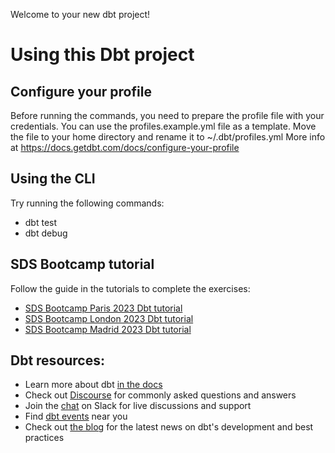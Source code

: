 Welcome to your new dbt project!

# Using this Dbt project

## Configure your profile

Before running the commands, you need to prepare the profile file with your credentials. You can use the profiles.example.yml file as a template. Move the file to your home directory and rename it to ~/.dbt/profiles.yml
More info at https://docs.getdbt.com/docs/configure-your-profile

## Using the CLI

Try running the following commands:
- dbt test
- dbt debug

## SDS Bootcamp tutorial

Follow the guide in the tutorials to complete the exercises:
- [SDS Bootcamp Paris 2023 Dbt tutorial](https://docs.google.com/presentation/d/1R6NcYl9e1YlmTLG2EpvoyWAL4ciSun_ja47X2yfFIMw/edit#slide=id.g27b148adfed_0_0)
- [SDS Bootcamp London 2023 Dbt tutorial](https://docs.google.com/presentation/d/1hYlfRrgZqeYUM8kemfC8uQTluQRMdbLaiXOkrb-wsOQ/edit#slide=id.g27b148adfed_0_0)
- [SDS Bootcamp Madrid 2023 Dbt tutorial](https://docs.google.com/presentation/d/1Tv686VNcTQJIzqBt29nEz8n6Oc01Z9Zzdwv8CoMFNpM/edit#slide=id.g27b148adfed_0_0)

## Dbt resources:
- Learn more about dbt [in the docs](https://docs.getdbt.com/docs/introduction)
- Check out [Discourse](https://discourse.getdbt.com/) for commonly asked questions and answers
- Join the [chat](https://community.getdbt.com/) on Slack for live discussions and support
- Find [dbt events](https://events.getdbt.com) near you
- Check out [the blog](https://blog.getdbt.com/) for the latest news on dbt's development and best practices
